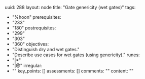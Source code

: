 uuid: 288
layout: node
title: "Gate genericity (wet gates)"
tags:
 - "%hoon"
prerequisites:
  - "233"
  - "180"
postrequisites:
  - "299"
  - "303"
  - "360"
objectives:
  - "Distinguish dry and wet gates."
  - "Describe use cases for wet gates (using genericity)."
runes:
  - "|*"
  - "|@"
irregular:
  - ""
key_points: []
assessments: []
comments: ""
content: ""